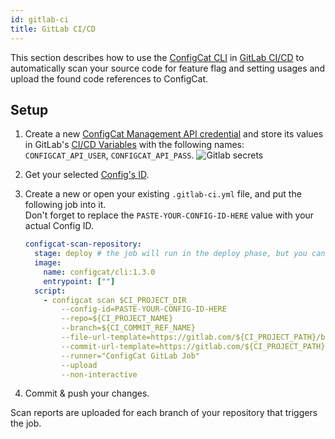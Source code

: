```yaml
---
id: gitlab-ci
title: GitLab CI/CD
---
```


This section describes how to use the [ConfigCat CLI](/docs/advanced/cli) in <a target="_blank" href="https://docs.gitlab.com/ee/ci/">GitLab CI/CD</a>
to automatically scan your source code for feature flag and setting usages and upload the found code references to ConfigCat.

## Setup
1. Create a new <a target="_blank" href="https://app.configcat.com/my-account/public-api-credentials">ConfigCat Management API credential</a> and store its values in GitLab's <a target="_blank" href="https://docs.gitlab.com/ee/ci/variables/">CI/CD Variables</a> with the following names: `CONFIGCAT_API_USER`, `CONFIGCAT_API_PASS`.
    <img class="bordered" src="/docs/assets/cli/scan/gl_secrets.png" alt="Gitlab secrets" />

2. Get your selected [Config's ID](/docs/advanced/code-references/overview#config-id).

3. Create a new or open your existing `.gitlab-ci.yml` file, and put the following job into it.  
   Don't forget to replace the `PASTE-YOUR-CONFIG-ID-HERE` value with your actual Config ID.
    ```yaml
    configcat-scan-repository:
      stage: deploy # the job will run in the deploy phase, but you can choose from any other phases you have
      image:
        name: configcat/cli:1.3.0
        entrypoint: [""]
      script:
        - configcat scan $CI_PROJECT_DIR 
            --config-id=PASTE-YOUR-CONFIG-ID-HERE 
            --repo=${CI_PROJECT_NAME}
            --branch=${CI_COMMIT_REF_NAME}
            --file-url-template=https://gitlab.com/${CI_PROJECT_PATH}/blob/{commitHash}/{filePath}#L{lineNumber}
            --commit-url-template=https://gitlab.com/${CI_PROJECT_PATH}/commit/{commitHash}
            --runner="ConfigCat GitLab Job" 
            --upload
            --non-interactive
    ```

4. Commit & push your changes.

Scan reports are uploaded for each branch of your repository that triggers the job.